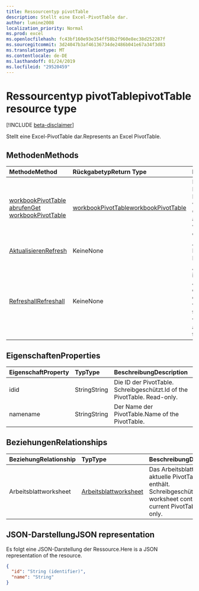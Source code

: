 ```yaml
---
title: Ressourcentyp pivotTable
description: Stellt eine Excel-PivotTable dar.
author: lumine2008
localization_priority: Normal
ms.prod: excel
ms.openlocfilehash: fc43bf160e93e354ff58b2f960e8ec38d252287f
ms.sourcegitcommit: 3d24047b3af46136734de2486b041e67a34f3d83
ms.translationtype: MT
ms.contentlocale: de-DE
ms.lasthandoff: 01/24/2019
ms.locfileid: "29520459"
---
```

# <a name="pivottable-resource-type"></a><span data-ttu-id="acfd0-103">Ressourcentyp pivotTable</span><span class="sxs-lookup"><span data-stu-id="acfd0-103">pivotTable resource type</span></span>

[!INCLUDE [beta-disclaimer](../../includes/beta-disclaimer.md)]

<span data-ttu-id="acfd0-104">Stellt eine Excel-PivotTable dar.</span><span class="sxs-lookup"><span data-stu-id="acfd0-104">Represents an Excel PivotTable.</span></span>

## <a name="methods"></a><span data-ttu-id="acfd0-105">Methoden</span><span class="sxs-lookup"><span data-stu-id="acfd0-105">Methods</span></span>

| <span data-ttu-id="acfd0-106">Methode</span><span class="sxs-lookup"><span data-stu-id="acfd0-106">Method</span></span>           | <span data-ttu-id="acfd0-107">Rückgabetyp</span><span class="sxs-lookup"><span data-stu-id="acfd0-107">Return Type</span></span>    |<span data-ttu-id="acfd0-108">Beschreibung</span><span class="sxs-lookup"><span data-stu-id="acfd0-108">Description</span></span>|
|:---------------|:--------|:----------|
|[<span data-ttu-id="acfd0-109">workbookPivotTable abrufen</span><span class="sxs-lookup"><span data-stu-id="acfd0-109">Get workbookPivotTable</span></span>](../api/workbookpivottable-get.md) | [<span data-ttu-id="acfd0-110">workbookPivotTable</span><span class="sxs-lookup"><span data-stu-id="acfd0-110">workbookPivotTable</span></span>](workbookpivottable.md) |<span data-ttu-id="acfd0-111">Dient zum Lesen der Eigenschaften und der Beziehungen des workbookPivotTable-Objekts.</span><span class="sxs-lookup"><span data-stu-id="acfd0-111">Read properties and relationships of workbookPivotTable object.</span></span>|
|[<span data-ttu-id="acfd0-112">Aktualisieren</span><span class="sxs-lookup"><span data-stu-id="acfd0-112">Refresh</span></span>](../api/workbookpivottable-refresh.md)|<span data-ttu-id="acfd0-113">Keine</span><span class="sxs-lookup"><span data-stu-id="acfd0-113">None</span></span>|<span data-ttu-id="acfd0-114">Aktualisiert die PivotTable.</span><span class="sxs-lookup"><span data-stu-id="acfd0-114">Refreshes the PivotTable.</span></span> |
|[<span data-ttu-id="acfd0-115">Refreshall</span><span class="sxs-lookup"><span data-stu-id="acfd0-115">Refreshall</span></span>](../api/workbookpivottable-refreshall.md)|<span data-ttu-id="acfd0-116">Keine</span><span class="sxs-lookup"><span data-stu-id="acfd0-116">None</span></span>|<span data-ttu-id="acfd0-p101">Aktualisiert alle Tabellen im gegebenen Arbeitsblatt. Beachten Sie, dass diese Aktion nur für die PivotTable-Sammlung verfügbar ist.</span><span class="sxs-lookup"><span data-stu-id="acfd0-p101">Refresh all tables within given worksheet. Note that this action is available only on the pivot table collection.</span></span>|

## <a name="properties"></a><span data-ttu-id="acfd0-119">Eigenschaften</span><span class="sxs-lookup"><span data-stu-id="acfd0-119">Properties</span></span>
| <span data-ttu-id="acfd0-120">Eigenschaft</span><span class="sxs-lookup"><span data-stu-id="acfd0-120">Property</span></span>     | <span data-ttu-id="acfd0-121">Typ</span><span class="sxs-lookup"><span data-stu-id="acfd0-121">Type</span></span>   |<span data-ttu-id="acfd0-122">Beschreibung</span><span class="sxs-lookup"><span data-stu-id="acfd0-122">Description</span></span>|
|:---------------|:--------|:----------|
|<span data-ttu-id="acfd0-123">id</span><span class="sxs-lookup"><span data-stu-id="acfd0-123">id</span></span>|<span data-ttu-id="acfd0-124">String</span><span class="sxs-lookup"><span data-stu-id="acfd0-124">String</span></span>| <span data-ttu-id="acfd0-p102">Die ID der PivotTable.   Schreibgeschützt.</span><span class="sxs-lookup"><span data-stu-id="acfd0-p102">Id of the PivotTable.   Read-only.</span></span>|
|<span data-ttu-id="acfd0-127">name</span><span class="sxs-lookup"><span data-stu-id="acfd0-127">name</span></span>|<span data-ttu-id="acfd0-128">String</span><span class="sxs-lookup"><span data-stu-id="acfd0-128">String</span></span>|<span data-ttu-id="acfd0-129">Der Name der PivotTable.</span><span class="sxs-lookup"><span data-stu-id="acfd0-129">Name of the PivotTable.</span></span>    |

## <a name="relationships"></a><span data-ttu-id="acfd0-130">Beziehungen</span><span class="sxs-lookup"><span data-stu-id="acfd0-130">Relationships</span></span>
| <span data-ttu-id="acfd0-131">Beziehung</span><span class="sxs-lookup"><span data-stu-id="acfd0-131">Relationship</span></span> | <span data-ttu-id="acfd0-132">Typ</span><span class="sxs-lookup"><span data-stu-id="acfd0-132">Type</span></span>   |<span data-ttu-id="acfd0-133">Beschreibung</span><span class="sxs-lookup"><span data-stu-id="acfd0-133">Description</span></span>|
|:---------------|:--------|:----------|
|<span data-ttu-id="acfd0-134">Arbeitsblatt</span><span class="sxs-lookup"><span data-stu-id="acfd0-134">worksheet</span></span>|[<span data-ttu-id="acfd0-135">Arbeitsblatt</span><span class="sxs-lookup"><span data-stu-id="acfd0-135">worksheet</span></span>](worksheet.md)| <span data-ttu-id="acfd0-p103">Das Arbeitsblatt, das die aktuelle PivotTable enthält. Schreibgeschützt.</span><span class="sxs-lookup"><span data-stu-id="acfd0-p103">The worksheet containing the current PivotTable. Read-only.</span></span>   |

## <a name="json-representation"></a><span data-ttu-id="acfd0-138">JSON-Darstellung</span><span class="sxs-lookup"><span data-stu-id="acfd0-138">JSON representation</span></span>
<span data-ttu-id="acfd0-139">Es folgt eine JSON-Darstellung der Ressource.</span><span class="sxs-lookup"><span data-stu-id="acfd0-139">Here is a JSON representation of the resource.</span></span>

<!-- {
  "blockType": "resource",
  "optionalProperties": [

  ],
  "@odata.type": "microsoft.graph.workbookPivotTable"
}-->

```json
{
  "id": "String (identifier)",
  "name": "String"
}

```
<!--
{
  "type": "#page.annotation",
  "suppressions": [
    "Error: /api-reference/beta/resources/workbookpivottable.md:\r\n      Exception processing links.\r\n    System.ArgumentException: Link Definition was null. Link text: !INCLUDE [beta-disclaimer](../../includes/beta-disclaimer.md)\r\n      at ApiDoctor.Validation.DocFile.get_LinkDestinations()\r\n      at ApiDoctor.Validation.DocSet.ValidateLinks(Boolean includeWarnings, String[] relativePathForFiles, IssueLogger issues, Boolean requireFilenameCaseMatch, Boolean printOrphanedFiles)"
  ]
}
-->
